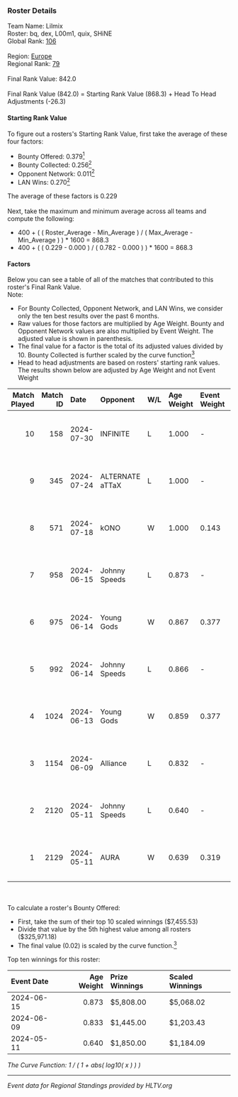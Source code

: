 ### Roster Details<br />
Team Name: Lilmix<br />
Roster: bq, dex, L00m1, quix, SHiNE<br />
Global Rank: [106](../standings_global.md)<br />
<br />
Region: [Europe]( ../standings_europe.md)<br />
Regional Rank: [79]( ../standings_europe.md)<br />
<br />
Final Rank Value:  842.0<br />
<br />
Final Rank Value (842.0) = Starting Rank Value (868.3) + Head To Head Adjustments (-26.3)<br />

#### Starting Rank Value<br />
To figure out a rosters's Starting Rank Value, first take the average of these four factors:<br />
- Bounty Offered: 0.379[<sup>1</sup>](#table2)
- Bounty Collected: 0.256[<sup>2</sup>](#table1)
- Opponent Network: 0.011[<sup>2</sup>](#table1)
- LAN Wins: 0.270[<sup>2</sup>](#table1)

The average of these factors is 0.229<br />
<br />
Next, take the maximum and minimum average across all teams and compute the following:<br />
- 400 + ( ( Roster_Average - Min_Average ) / ( Max_Average - Min_Average ) ) * 1600 = 868.3
- 400 + ( ( 0.229 - 0.000 ) / ( 0.782 - 0.000 ) ) * 1600 = 868.3


#### Factors<br />
Below you can see a table of all of the matches that contributed to this roster's Final Rank Value.<br />
Note:<br />

- For Bounty Collected, Opponent Network, and LAN Wins, we consider only the ten best results over the past 6 months.
- Raw values for those factors are multiplied by Age Weight. Bounty and Opponent Network values are also multiplied by Event Weight. The adjusted value is shown in parenthesis.
- The final value for a factor is the total of its adjusted values divided by 10. Bounty Collected is further scaled by the curve function[<sup>3</sup>](#curveFunction)
- Head to head adjustments are based on rosters' starting rank values. The results shown below are adjusted by Age Weight and not Event Weight
<span id="table1"></span><br />


| Match Played | Match ID | Date       | Opponent        | W/L | Age Weight | Event Weight | Bounty Collected | Opponent Network | LAN Wins  | H2H Adj. | Roster                      |
| -: | -: | :- | :- | :- | :- | :- | :- | :- | :- | -: | :- |
|           10 |      158 | 2024-07-30 | INFINITE        | L   | 1.000      | -            | -                | -                | -         |   -25.27 | bq, dex, L00m1, quix, SHiNE |
|            9 |      345 | 2024-07-24 | ALTERNATE aTTaX | L   | 1.000      | -            | -                | -                | -         |   -16.57 | bq, dex, L00m1, quix, SHiNE |
|            8 |      571 | 2024-07-18 | kONO            | W   | 1.000      | 0.143        | 0.028 (0.004)    | 0.555 (0.079)    | 0 (0.000) |    13.29 | bq, dex, L00m1, quix, SHiNE |
|            7 |      958 | 2024-06-15 | Johnny Speeds   | L   | 0.873      | -            | -                | -                | -         |    -3.10 | bq, dex, poiii, quix, zyyx  |
|            6 |      975 | 2024-06-14 | Young Gods      | W   | 0.867      | 0.377        | 0.007 (0.002)    | 0.035 (0.011)    | 1 (0.867) |     8.13 | bq, dex, poiii, quix, zyyx  |
|            5 |      992 | 2024-06-14 | Johnny Speeds   | L   | 0.866      | -            | -                | -                | -         |    -3.05 | bq, dex, poiii, quix, zyyx  |
|            4 |     1024 | 2024-06-13 | Young Gods      | W   | 0.859      | 0.377        | 0.007 (0.002)    | 0.035 (0.011)    | 1 (0.859) |     8.23 | bq, dex, poiii, quix, zyyx  |
|            3 |     1154 | 2024-06-09 | Alliance        | L   | 0.832      | -            | -                | -                | -         |   -13.55 | bq, dex, poiii, quix, zyyx  |
|            2 |     2120 | 2024-05-11 | Johnny Speeds   | L   | 0.640      | -            | -                | -                | -         |    -1.88 | bq, dex, poiii, quix, zyyx  |
|            1 |     2129 | 2024-05-11 | AURA            | W   | 0.639      | 0.319        | 0.017 (0.004)    | 0.061 (0.013)    | 1 (0.639) |     7.45 | bq, dex, poiii, quix, zyyx  |

<br />
<span id="table2"></span><br />
To calculate a roster's Bounty Offered:<br />

- First, take the sum of their top 10 scaled winnings ($7,455.53)
- Divide that value by the 5th highest value among all rosters ($325,971.18)
- The final value (0.02) is scaled by the curve function.[<sup>3</sup>](#curveFunction)

Top ten winnings for this roster:<br />

| Event Date | Age Weight | Prize Winnings | Scaled Winnings |
| :- | -: | :- | :- |
| 2024-06-15 |      0.873 | $5,808.00      | $5,068.02       |
| 2024-06-09 |      0.833 | $1,445.00      | $1,203.43       |
| 2024-05-11 |      0.640 | $1,850.00      | $1,184.09       |


<span id="curveFunction"></span>_The Curve Function: 1 / ( 1 + abs( log10( x ) ) )_<br />

---
_Event data for Regional Standings provided by HLTV.org_<br />

